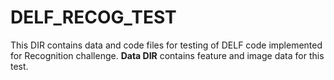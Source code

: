 # DELF_RECOG_TEST

This DIR contains data and code files for testing of DELF code implemented for Recognition challenge. **Data DIR** contains feature and image data for this test.  